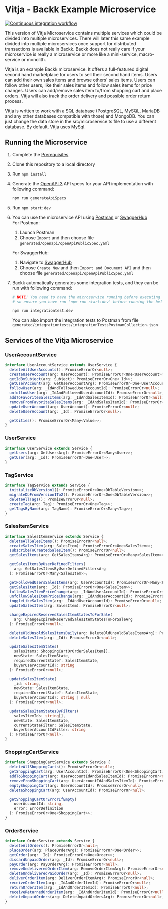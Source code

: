 # Vitja - Backk Example Microservice

[![Continuous integration workflow](https://github.com/backk-node/backk-example-microservice/actions/workflows/ci.yaml/badge.svg)](https://github.com/backk-node/backk-example-microservice/actions/workflows/ci.yaml)

This version of Vitja Microservice contains multiple services which could be divided into multiple microservices.
There will later this same example divided into multiple microservices once support for distributed transactions is available in Backk.
Backk does not really care if your microservice is really a microservice or more like a mini-service, macro-service or monolith.

Vitja is an example Backk microservice. It offers a full-featured digital second hand marketplace for users to sell their
second hand items. Users can add their own sales items and browse others' sales items. Users can follow other users, like their sales items and
follow sales items for price changes. Users can add/remove sales item to/from shopping cart and place orders.
Vitja will also track the order delivery and possible order return process.

Vitja is written to work with a SQL database (PostgreSQL, MySQL, MariaDB and any other databases compatible with those) and MongoDB.
You can just change the data store in the src/microservice.ts file to use a different database.
By default, Vitja uses MySql.

## Running the Microservice
1. Complete the [Prerequisites](https://github.com/backk-node/backk/blob/main/docs/PREREQUISITES.MD)
2. Clone this repository to a local directory
3. Run `npm install`
4. Generate the [OpenAPI 3](https://swagger.io/specification/) API specs for your API implementation with following command:
   ```bash
   npm run generateApiSpecs
   ```
5. Run `npm start:dev`
6. You can use the microservice API using [Postman](https://www.postman.com/downloads/) or [SwaggerHub](https://app.swaggerhub.com/home)  
   For Postman:
    1. Launch Postman
    2. Choose `Import` and then choose file `generated/openapi/openApiPublicSpec.yaml`

   For SwaggerHub:
    1. Navigate to [SwaggerHub](https://app.swaggerhub.com/home)
    2. Choose `Create New` and then `Import and Document API` and then choose file `generated/openapi/openApiPublicSpec.yaml`
7. Backk automatically generates some integration tests, and they can be run with following command:
   ```bash
   # NOTE! You need to have the microservice running before executing the integration tests,
   # so ensure you have run 'npm run start:dev' before running the below command
   
   npm run integrationtest:dev
   ```
   You can also import the integration tests to Postman from file `generated/integrationtests/integrationTestsPostmanCollection.json`

## Services of the Vitja Microservice

### UserAccountService

```ts
interface UserAccountService extends UserService {
  deleteAllUserAccounts(): PromiseErrorOr<null>;
  createUserAccount(arg: UserAccount): PromiseErrorOr<One<UserAccount>>;
  getIdBySubject(arg: Subject): PromiseErrorOr<One<_Id>>;
  getUserAccount(arg: GetUserAccountArg): PromiseErrorOr<One<UserAccount>>;
  followUser(arg: _IdAndFollowedUserAccountId): PromiseErrorOr<null>;
  unfollowUser(arg: _IdAndFollowedUserAccountId): PromiseErrorOr<null>;
  addToFavoriteSalesItems(arg: _IdAndSalesItemId): PromiseErrorOr<null>;
  removeFromFavoriteSalesItems(arg: _IdAndSalesItemId): PromiseErrorOr<null>;
  updateUserAccount(arg: UserAccount): PromiseErrorOr<null>;
  deleteUserAccount(arg: _Id): PromiseErrorOr<null>;

  getCities(): PromiseErrorOr<Many<Value>>;
}
```

### UserService

```ts
interface UserService extends Service {
  getUsers(arg: GetUsersArg): PromiseErrorOr<Many<User>>;
  getUser(arg: _Id): PromiseErrorOr<One<User>>;
}
```

### TagService

```ts
interface TagService extends Service {
  initializeDbVersion1(): PromiseErrorOr<One<DbTableVersion>>;
  migrateDbFromVersion1To2(): PromiseErrorOr<One<DbTableVersion>>;
  deleteAllTags(): PromiseErrorOr<null>;
  createTag(arg: Tag): PromiseErrorOr<One<Tag>>;
  getTagsByName(arg: TagName): PromiseErrorOr<Many<Tag>>;
}
```

### SalesItemService

```ts
interface SalesItemService extends Service {
  deleteAllSalesItems(): PromiseErrorOr<null>;
  createSalesItem(arg: SalesItem): PromiseErrorOr<One<SalesItem>>;
  subscribeToCreatedSalesItem(): PromiseErrorOr<null>;
  getSalesItems(arg: GetSalesItemsArg): PromiseErrorOr<Many<SalesItem>>;

  getSalesItemsByUserDefinedFilters(
    arg: GetSalesItemsByUserDefinedFiltersArg
  ): PromiseErrorOr<Many<SalesItem>>;

  getFollowedUsersSalesItems(arg: UserAccountId): PromiseErrorOr<Many<FollowedUserSalesItem>>;
  getSalesItem(arg: _Id): PromiseErrorOr<One<SalesItem>>;
  followSalesItemPriceChange(arg: _IdAndUserAccountId): PromiseErrorOr<null>;
  unfollowSalesItemPriceChange(arg: _IdAndUserAccountId): PromiseErrorOr<null>;
  toggleLikeSalesItem(arg: _IdAndUserAccountId): PromiseErrorOr<null>;
  updateSalesItem(arg: SalesItem): PromiseErrorOr<null>;

  changeExpiredReservedSalesItemStatesToForSale(
    arg: ChangeExpiredReservedSalesItemStatesToForSaleArg
  ): PromiseErrorOr<null>;

  deleteOldUnsoldSalesItemsDaily(arg: DeleteOldUnsoldSalesItemsArg): PromiseErrorOr<null>;
  deleteSalesItem(arg: _Id): PromiseErrorOr<null>;

  updateSalesItemStates(
    salesItems: ShoppingCartOrOrderSalesItem[],
    newState: SalesItemState,
    requiredCurrentState?: SalesItemState,
    buyerUserAccountId?: string
  ): PromiseErrorOr<null>;

  updateSalesItemState(
    _id: string,
    newState: SalesItemState,
    requiredCurrentState?: SalesItemState,
    buyerUserAccountId?: string | null
  ): PromiseErrorOr<null>;

  updateSalesItemStatesByFilters(
    salesItemIds: string[],
    newState: SalesItemState,
    currentStateFilter: SalesItemState,
    buyerUserAccountIdFilter: string
  ): PromiseErrorOr<null>;
}
```

### ShoppingCartService

```ts
interface ShoppingCartService extends Service {
  deleteAllShoppingCarts(): PromiseErrorOr<null>;
  getShoppingCart(arg: UserAccountId): PromiseErrorOr<One<ShoppingCart>>;
  addToShoppingCart(arg: UserAccountIdAndSalesItemId): PromiseErrorOr<null>;
  removeFromShoppingCart(arg: UserAccountIdAndSalesItemId): PromiseErrorOr<null>;
  emptyShoppingCart(arg: UserAccountId): PromiseErrorOr<null>;
  deleteShoppingCart(arg: UserAccountId): PromiseErrorOr<null>;

  getShoppingCartOrErrorIfEmpty(
    userAccountId: string,
    error: ErrorDefinition
  ): PromiseErrorOr<One<ShoppingCart>>;
}
```

### OrderService

```ts
interface OrderService extends Service {
  deleteAllOrders(): PromiseErrorOr<null>;
  placeOrder(arg: PlaceOrderArg): PromiseErrorOr<One<Order>>;
  getOrder(arg: _Id): PromiseErrorOr<One<Order>>;
  discardUnpaidOrder(arg: _Id): PromiseErrorOr<null>;
  payOrder(arg: PayOrderArg): PromiseErrorOr<null>;
  removeUndeliveredOrderItem(arg: RemoveOrderItemArg): PromiseErrorOr<null>;
  deleteUndeliveredPaidOrder(arg: _Id): PromiseErrorOr<null>;
  deliverOrderItem(arg: DeliverOrderItemArg): PromiseErrorOr<null>;
  receiveOrderItem(arg: _IdAndOrderItemId): PromiseErrorOr<null>;
  returnOrderItem(arg: _IdAndOrderItemId): PromiseErrorOr<null>;
  receiveReturnedOrderItem(arg: _IdAndOrderItemId): PromiseErrorOr<null>;
  deleteUnpaidOrders(arg: DeleteUnpaidOrdersArg): PromiseErrorOr<null>;
}
```
